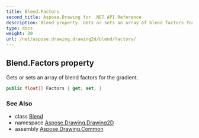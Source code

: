 ```yaml
---
title: Blend.Factors
second_title: Aspose.Drawing for .NET API Reference
description: Blend property. Gets or sets an array of blend factors for the gradient
type: docs
weight: 20
url: /net/aspose.drawing.drawing2d/blend/factors/
---
```

## Blend.Factors property

Gets or sets an array of blend factors for the gradient.

```csharp
public float[] Factors { get; set; }
```

### See Also

* class [Blend](../)
* namespace [Aspose.Drawing.Drawing2D](../../blend/)
* assembly [Aspose.Drawing.Common](../../../)


